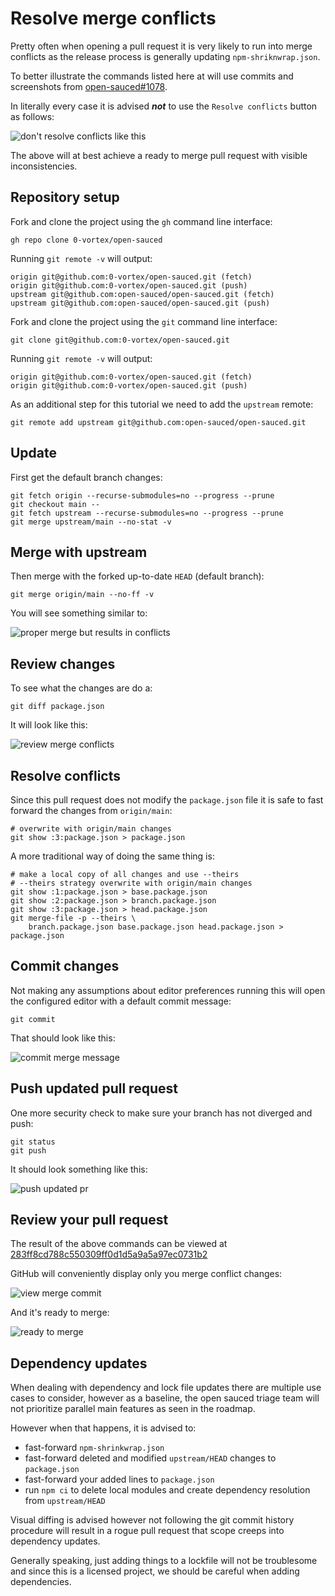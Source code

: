 # Resolve merge conflicts

Pretty often when opening a pull request it is very likely to run into merge conflicts as the release process is generally updating `npm-shriknwrap.json`.

To better illustrate the commands listed here at will use commits and screenshots from [open-sauced#1078](https://github.com/open-sauced/open-sauced/pull/1078).

In literally every case it is advised _**not**_ to use the `Resolve conflicts` button as follows:

![don't resolve conflicts like this](../../static/img/contributing-resolve-merge-conflicts-dont-do.png)

The above will at best achieve a ready to merge pull request with visible inconsistencies.

## Repository setup

Fork and clone the project using the `gh` command line interface:

```shell
gh repo clone 0-vortex/open-sauced
```

Running `git remote -v` will output:

```shell
origin git@github.com:0-vortex/open-sauced.git (fetch)
origin git@github.com:0-vortex/open-sauced.git (push)
upstream git@github.com:open-sauced/open-sauced.git (fetch)
upstream git@github.com:open-sauced/open-sauced.git (push)
```

Fork and clone the project using the `git` command line interface:

```shell
git clone git@github.com:0-vortex/open-sauced.git
```

Running `git remote -v` will output:

```shell
origin git@github.com:0-vortex/open-sauced.git (fetch)
origin git@github.com:0-vortex/open-sauced.git (push)
```

As an additional step for this tutorial we need to add the `upstream` remote:

```shell
git remote add upstream git@github.com:open-sauced/open-sauced.git
```

## Update 

First get the default branch changes:


```shell
git fetch origin --recurse-submodules=no --progress --prune
git checkout main --
git fetch upstream --recurse-submodules=no --progress --prune
git merge upstream/main --no-stat -v
```

## Merge with upstream

Then merge with the forked up-to-date `HEAD` (default branch):


```shell
git merge origin/main --no-ff -v
```

You will see something similar to:

![proper merge but results in conflicts](../../static/img/contributing-resolve-merge-conflicts-merge-conflicts.png)

## Review changes

To see what the changes are do a:

```shell
git diff package.json
```

It will look like this:

![review merge conflicts](../../static/img/contributing-resolve-merge-conflicts-review-conflicts.png)

## Resolve conflicts

Since this pull request does not modify the `package.json` file it is safe to fast forward the changes from `origin/main`:


```shell
# overwrite with origin/main changes 
git show :3:package.json > package.json
```

A more traditional way of doing the same thing is:

```shell
# make a local copy of all changes and use --theirs
# --theirs strategy overwrite with origin/main changes 
git show :1:package.json > base.package.json
git show :2:package.json > branch.package.json
git show :3:package.json > head.package.json
git merge-file -p --theirs \
    branch.package.json base.package.json head.package.json > package.json
```

## Commit changes

Not making any assumptions about editor preferences running this will open the configured editor with a default commit message:

```shell
git commit
```

That should look like this:

![commit merge message](../../static/img/contributing-resolve-merge-conflicts-commit-message.png)

## Push updated pull request

One more security check to make sure your branch has not diverged and push:

```shell
git status
git push
```

It should look something like this:

![push updated pr](../../static/img/contributing-resolve-merge-conflicts-merge-success.png)

## Review your pull request

The result of the above commands can be viewed at [283ff8cd788c550309ff0d1d5a9a5a97ec0731b2](https://github.com/open-sauced/open-sauced/pull/1078/commits/283ff8cd788c550309ff0d1d5a9a5a97ec0731b2)

GitHub will conveniently display only you merge conflict changes:

![view merge commit](../../static/img/contributing-resolve-merge-conflicts-view-merge-commit.png)

And it's ready to merge:

![ready to merge](../../static/img/contributing-resolve-merge-conflicts-ready-to-merge.png)

## Dependency updates

When dealing with dependency and lock file updates there are multiple use cases to consider, however as a baseline, the open sauced triage team will not prioritize parallel main features as seen in the roadmap.

However when that happens, it is advised to:
- fast-forward `npm-shrinkwrap.json` 
- fast-forward deleted and modified `upstream/HEAD` changes to `package.json` 
- fast-forward your added lines to `package.json`
- run `npm ci` to delete local modules and create dependency resolution from `upstream/HEAD`

Visual diffing is advised however not following the git commit history procedure will result in a rogue pull request that scope creeps into dependency updates. 

Generally speaking, just adding things to a lockfile will not be troublesome and since this is a licensed project, we should be careful when adding dependencies.
